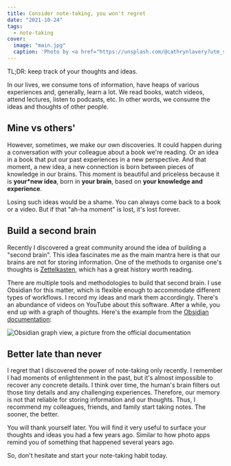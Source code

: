 ```yaml
---
title: Consider note-taking, you won't regret
date: "2021-10-24"
tags:
  - note-taking
cover:
  image: "main.jpg"
  caption: 'Photo by <a href="https://unsplash.com/@cathrynlavery?utm_source=unsplash&utm_medium=referral&utm_content=creditCopyText">Cathryn Lavery</a> on <a href="https://unsplash.com/s/photos/notes?utm_source=unsplash&utm_medium=referral&utm_content=creditCopyText">Unsplash</a>'
---
```


TL;DR: keep track of your thoughts and ideas.

In our lives, we consume tons of information, have heaps of various experiences and, generally, learn a lot. We read books, watch videos, attend lectures, listen to podcasts, etc. In other words, we consume the ideas and thoughts of other people.

## Mine vs others'

However, sometimes, we make our own discoveries. It could happen during a conversation with your colleague about a book we're reading. Or an idea in a book that put our past experiences in a new perspective. And that moment, a new idea, a new connection is born between pieces of knowledge in our brains. This moment is beautiful and priceless because it is **your\*new idea**, born in **your brain**, based on **your knowledge and experience**.

Losing such ideas would be a shame. You can always come back to a book or a video. But if that "ah-ha moment" is lost, it's lost forever.

## Build a second brain

Recently I discovered a great community around the idea of building a "second brain". This idea fascinates me as the main mantra here is that our brains are not for storing information. One of the methods to organise one's thoughts is [Zettelkasten](https://zettelkasten.de/posts/overview/), which has a great history worth reading.

There are multiple tools and methodologies to build that second brain. I use Obsidian for this matter, which is flexible enough to accommodate different types of workflows. I record my ideas and mark them accordingly. There's an abundance of videos on YouTube about this software. After a while, you end up with a graph of thoughts. Here's the example from the [Obsidian documentation](https://help.obsidian.md/Plugins/Graph+view):

![Obsidian graph view, a picture from the official documentation](https://publish-01.obsidian.md/access/163a683f841213def6dfc3ea9c19c786/Attachments/Pasted%20image%2010.png)

## Better late than never

I regret that I discovered the power of note-taking only recently. I remember I had moments of enlightenment in the past, but it's almost impossible to recover any concrete details. I think over time, the human's brain filters out those tiny details and any challenging experiences. Therefore, our memory is not that reliable for storing information and our thoughts. Thus, I recommend my colleagues, friends, and family start taking notes. The sooner, the better.

You will thank yourself later. You will find it very useful to surface your thoughts and ideas you had a few years ago. Similar to how photo apps remind you of something that happened several years ago.

So, don't hesitate and start your note-taking habit today.
